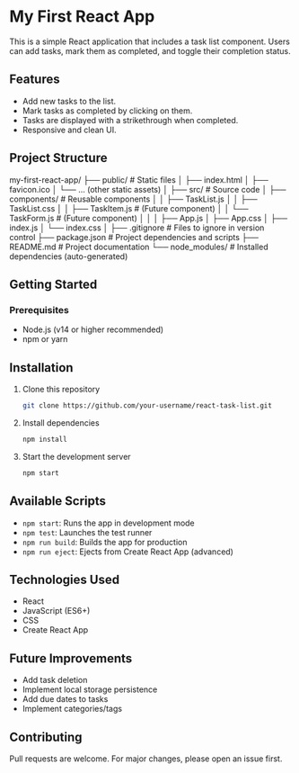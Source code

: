# My First React App

This is a simple React application that includes a task list component. Users can add tasks, mark them as completed, and toggle their completion status.

## Features

- Add new tasks to the list.
- Mark tasks as completed by clicking on them.
- Tasks are displayed with a strikethrough when completed.
- Responsive and clean UI.

## Project Structure
my-first-react-app/
├── public/                  # Static files
│   ├── index.html
│   ├── favicon.ico
│   └── ... (other static assets)
│
├── src/                     # Source code
│   ├── components/          # Reusable components
│   │   ├── TaskList.js
│   │   ├── TaskList.css
│   │   ├── TaskItem.js      # (Future component)
│   │   └── TaskForm.js      # (Future component)
│   │
│   ├── App.js
│   ├── App.css
│   ├── index.js
│   └── index.css
│
├── .gitignore               # Files to ignore in version control
├── package.json             # Project dependencies and scripts
├── README.md                # Project documentation
└── node_modules/            # Installed dependencies (auto-generated)


## Getting Started

### Prerequisites

- Node.js (v14 or higher recommended)
- npm or yarn

## Installation

1. Clone this repository
   ```bash
   git clone https://github.com/your-username/react-task-list.git
   ```
2. Install dependencies
   ```bash
   npm install
   ```
3. Start the development server
   ```bash
   npm start
   ```

## Available Scripts

- `npm start`: Runs the app in development mode
- `npm test`: Launches the test runner
- `npm run build`: Builds the app for production
- `npm run eject`: Ejects from Create React App (advanced)

## Technologies Used

- React
- JavaScript (ES6+)
- CSS
- Create React App

## Future Improvements

- Add task deletion
- Implement local storage persistence
- Add due dates to tasks
- Implement categories/tags

## Contributing

Pull requests are welcome. For major changes, please open an issue first.
